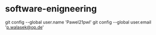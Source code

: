 # software-enigneering
 git config --global user.name 'Pawel21pwl'
 git config --global user.email 'p.walasek@op.de'
